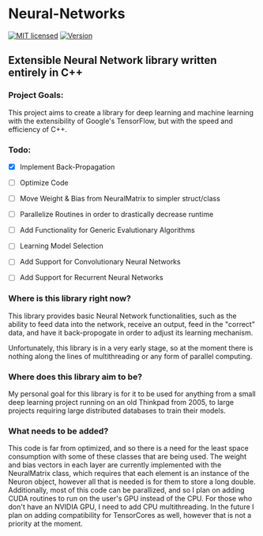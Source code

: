 # Neural-Networks
[![MIT licensed](https://img.shields.io/badge/license-MIT-blue.svg)](LICENSE) 
[![Version](https://img.shields.io/badge/Version-0.1-brightgreen.svg)](README.md)
## Extensible Neural Network library written entirely in C++ 

### Project Goals:
This project aims to create a library for deep learning and machine 
learning with the extensibility of Google's TensorFlow, but with the 
speed and efficiency of C++. 

### Todo:
- [x] Implement Back-Propagation
- [ ] Optimize Code
- [ ] Move Weight & Bias from NeuralMatrix to simpler struct/class
- [ ] Parallelize Routines in order to drastically decrease runtime
- [ ] Add Functionality for Generic Evalutionary Algorithms
- [ ] Learning Model Selection
- [ ] Add Support for Convolutionary Neural Networks
- [ ] Add Support for Recurrent Neural Networks


### Where is this library right now?
This library provides basic Neural Network functionalities, such as
the ability to feed data into the network, receive an output, feed in
the "correct" data, and have it back-propogate in order to adjust its
learning mechanism. 

Unfortunately, this library is in a very early stage, so at the moment
there is nothing along the lines of multithreading or any form of parallel
computing. 

### Where does this library aim to be?
My personal goal for this library is for it to be used for anything from
a small deep learning project running on an old Thinkpad from 2005, to
large projects requiring large distributed databases to train their models.

### What needs to be added?
This code is far from optimized, and so there is a need for the least space
consumption with some of these classes that are being used. 
The weight and bias vectors in each layer are currently implemented with the
NeuralMatrix class, which requires that each element is an instance of the 
Neuron object, however all that is needed is for them to store a long double. 
Additionally, most of this code can be parallized, and so I plan on adding
CUDA routines to run on the user's GPU instead of the CPU. For those who
don't have an NVIDIA GPU, I need to add CPU multithreading. 
In the future I plan on adding compatibility for TensorCores as well, however
that is not a priority at the moment. 
